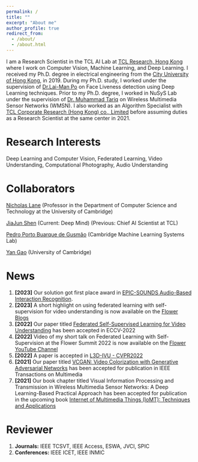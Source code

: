```yaml
---
permalink: /
title: ""
excerpt: "About me"
author_profile: true
redirect_from: 
  - /about/
  - /about.html
---
```

I am a Research Scientist in the TCL AI Lab at [TCL Research, Hong Kong](https://www.linkedin.com/company/tcl-corporate-research-hk-co-ltd/mycompany/)  where I work on Computer Vision, Machine Learning, and Deep Learning. I received my Ph.D. degree in electrical engineering from the [City University of Hong Kong](https://www.cityu.edu.hk/), in 2019. During my Ph.D. study, I worked under the supervision of [Dr.Lai-Man Po](http://www.ee.cityu.edu.hk/~lmpo/) on Face Liveness detection using Deep Learning techniques. Prior to my Ph.D. degree, I worked in NuSyS Lab under the supervision of [Dr. Muhammad Tariq](https://sites.google.com/a/nu.edu.pk/mtariq/home) on Wireless Multimedia Sensor Networks  (WMSN). I also worked as an Algorithm Specialist with [TCL Corporate Research (Hong Kong) co., Limited](http://tclrd.com.hk/) before assuming duties as a Research Scientist at the same center in 2021.

Research Interests
======
Deep Learning and Computer Vision, Federated Learning, Video Understanding, Computational Photography, Audio Understanding

Collaborators
=====
[Nicholas Lane](http://niclane.org/) (Professor in the  Department of Computer Science and Technology at the University of Cambridge) 

[JiaJun Shen](https://scholar.google.com/citations?hl=en&user=qckHL1AAAAAJ&view_op=list_works&sortby=pubdate) (Current: Deep Mind) (Previous: Chief AI Scientist at TCL) 

[Pedro Porto Buarque de Gusmão](https://portobgusmao.com/) (Cambridge Machine Learning Systems Lab) 

[Yan Gao](https://scholar.google.com/citations?hl=en&user=_im5GrcAAAAJ&view_op=list_works&sortby=pubdate) (University of Cambridge) </br>


News 
====== 

1. **[2023]** Our solution got first place award in [EPIC-SOUNDS Audio-Based Interaction Recognition](https://codalab.lisn.upsaclay.fr/competitions/9729#results).
2. **[2023]** A short highlight on using federated learning with self-supervision for video understanding is now available on the [Flower Blogs](https://flower.dev/blog/2023-04-05-federated-learning-with-self-supervision)
3. **[2022]**  Our paper titled [Federated Self-Supervised Learning for Video Understanding](https://arxiv.org/abs/2207.01975) has been accepted in ECCV-2022
4. **[2022]** Video of my short talk on Federated Learning with Self-Supervision at the Flower Summit 2022 is now available on the [Flower YouTube Channel](https://www.youtube.com/watch?v=ZLqst0lVte8&t=212s)
5. **[2022]** A paper is accepted in [L3D-IVU - CVPR2022](href=https://sites.google.com/view/l3d-ivu/)
6. **[2021]** Our paper titled [VCGAN: Video Colorization with Generative Adversarial Networks](https://arxiv.org/pdf/2104.12357.pdf) has been accepted for publication in IEEE Transactions on Multimedia
7. **[2021]** Our book chapter titled Visual Information Processing and Transmission in Wireless Multimedia Sensor Networks: A Deep Learning-Based Practical Approach has been accepted for publication in the upcoming book [Internet of Multimedia Things (IoMT):  Techniques and Applications](https://www.elsevier.com/books/internet-of-multimedia-things-iomt-techniques-and-applications/shukla/978-0-323-85845-8)

Reviewer
======
1. **Journals:** IEEE TCSVT, IEEE Access, ESWA, JVCI, SPIC
2. **Conferences:** IEEE ICET, IEEE INMIC


